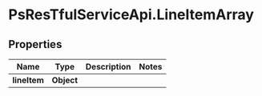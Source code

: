 # PsResTfulServiceApi.LineItemArray

## Properties
Name | Type | Description | Notes
------------ | ------------- | ------------- | -------------
**lineItem** | **Object** |  | 
